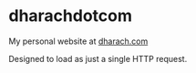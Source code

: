 # dharachdotcom
My personal website at [dharach.com](dharach.com)

Designed to load as just a single HTTP request. 
